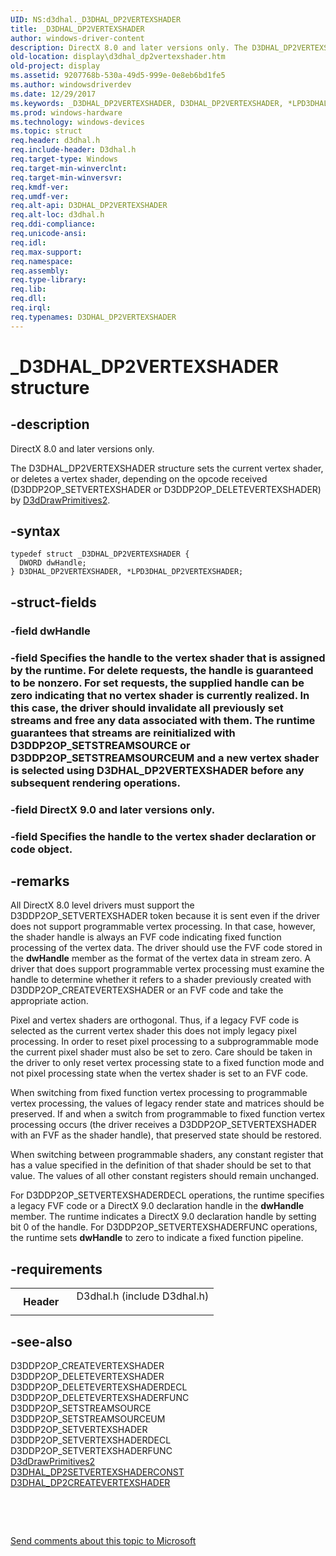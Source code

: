 ```yaml
---
UID: NS:d3dhal._D3DHAL_DP2VERTEXSHADER
title: _D3DHAL_DP2VERTEXSHADER
author: windows-driver-content
description: DirectX 8.0 and later versions only. The D3DHAL_DP2VERTEXSHADER structure sets the current vertex shader, or deletes a vertex shader, depending on the opcode received (D3DDP2OP_SETVERTEXSHADER or D3DDP2OP_DELETEVERTEXSHADER) by D3dDrawPrimitives2.
old-location: display\d3dhal_dp2vertexshader.htm
old-project: display
ms.assetid: 9207768b-530a-49d5-999e-0e8eb6bd1fe5
ms.author: windowsdriverdev
ms.date: 12/29/2017
ms.keywords: _D3DHAL_DP2VERTEXSHADER, D3DHAL_DP2VERTEXSHADER, *LPD3DHAL_DP2VERTEXSHADER
ms.prod: windows-hardware
ms.technology: windows-devices
ms.topic: struct
req.header: d3dhal.h
req.include-header: D3dhal.h
req.target-type: Windows
req.target-min-winverclnt: 
req.target-min-winversvr: 
req.kmdf-ver: 
req.umdf-ver: 
req.alt-api: D3DHAL_DP2VERTEXSHADER
req.alt-loc: d3dhal.h
req.ddi-compliance: 
req.unicode-ansi: 
req.idl: 
req.max-support: 
req.namespace: 
req.assembly: 
req.type-library: 
req.lib: 
req.dll: 
req.irql: 
req.typenames: D3DHAL_DP2VERTEXSHADER
---
```


# _D3DHAL_DP2VERTEXSHADER structure



## -description

   DirectX 8.0 and later versions only.
   

The D3DHAL_DP2VERTEXSHADER structure sets the current vertex shader, or deletes a vertex shader, depending on the opcode received (D3DDP2OP_SETVERTEXSHADER or D3DDP2OP_DELETEVERTEXSHADER) by <a href="..\d3dhal\nc-d3dhal-lpd3dhal_drawprimitives2cb.md">D3dDrawPrimitives2</a>.



## -syntax

````
typedef struct _D3DHAL_DP2VERTEXSHADER {
  DWORD dwHandle;
} D3DHAL_DP2VERTEXSHADER, *LPD3DHAL_DP2VERTEXSHADER;
````


## -struct-fields

### -field dwHandle


### -field Specifies the handle to the vertex shader that is assigned by the runtime. For delete requests, the handle is guaranteed to be nonzero. For set requests, the supplied handle can be zero indicating that no vertex shader is currently realized. In this case, the driver should invalidate all previously set streams and free any data associated with them. The runtime guarantees that streams are reinitialized with D3DDP2OP_SETSTREAMSOURCE or D3DDP2OP_SETSTREAMSOURCEUM and a new vertex shader is selected using D3DHAL_DP2VERTEXSHADER before any subsequent rendering operations.
### -field DirectX 9.0 and later versions only.
### -field Specifies the handle to the vertex shader declaration or code object.


## -remarks
All DirectX 8.0 level drivers must support the D3DDP2OP_SETVERTEXSHADER token because it is sent even if the driver does not support programmable vertex processing. In that case, however, the shader handle is always an FVF code indicating fixed function processing of the vertex data. The driver should use the FVF code stored in the <b>dwHandle</b> member as the format of the vertex data in stream zero. A driver that does support programmable vertex processing must examine the handle to determine whether it refers to a shader previously created with D3DDP2OP_CREATEVERTEXSHADER or an FVF code and take the appropriate action.

Pixel and vertex shaders are orthogonal. Thus, if a legacy FVF code is selected as the current vertex shader this does not imply legacy pixel processing. In order to reset pixel processing to a subprogrammable mode the current pixel shader must also be set to zero. Care should be taken in the driver to only reset vertex processing state to a fixed function mode and not pixel processing state when the vertex shader is set to an FVF code.

When switching from fixed function vertex processing to programmable vertex processing, the values of legacy render state and matrices should be preserved. If and when a switch from programmable to fixed function vertex processing occurs (the driver receives a D3DDP2OP_SETVERTEXSHADER with an FVF as the shader handle), that preserved state should be restored.

When switching between programmable shaders, any constant register that has a value specified in the definition of that shader should be set to that value. The values of all other constant registers should remain unchanged.

For D3DDP2OP_SETVERTEXSHADERDECL operations, the runtime specifies a legacy FVF code or a DirectX 9.0 declaration handle in the <b>dwHandle</b> member. The runtime indicates a DirectX 9.0 declaration handle by setting bit 0 of the handle. For D3DDP2OP_SETVERTEXSHADERFUNC operations, the runtime sets <b>dwHandle</b> to zero to indicate a fixed function pipeline.


## -requirements
<table>
<tr>
<th width="30%">
Header

</th>
<td width="70%">
<dl>
<dt>D3dhal.h (include D3dhal.h)</dt>
</dl>
</td>
</tr>
</table>

## -see-also
<dl>
<dt>D3DDP2OP_CREATEVERTEXSHADER</dt>
<dt>D3DDP2OP_DELETEVERTEXSHADER</dt>
<dt>D3DDP2OP_DELETEVERTEXSHADERDECL</dt>
<dt>D3DDP2OP_DELETEVERTEXSHADERFUNC</dt>
<dt>D3DDP2OP_SETSTREAMSOURCE</dt>
<dt>D3DDP2OP_SETSTREAMSOURCEUM</dt>
<dt>D3DDP2OP_SETVERTEXSHADER</dt>
<dt>D3DDP2OP_SETVERTEXSHADERDECL</dt>
<dt>D3DDP2OP_SETVERTEXSHADERFUNC</dt>
<dt>
<a href="..\d3dhal\nc-d3dhal-lpd3dhal_drawprimitives2cb.md">D3dDrawPrimitives2</a>
</dt>
<dt>
<a href="..\d3dhal\ns-d3dhal-_d3dhal_dp2setvertexshaderconst.md">D3DHAL_DP2SETVERTEXSHADERCONST</a>
</dt>
<dt>
<a href="..\d3dhal\ns-d3dhal-_d3dhal_dp2createvertexshader.md">D3DHAL_DP2CREATEVERTEXSHADER</a>
</dt>
</dl>
 

 

<a href="mailto:wsddocfb@microsoft.com?subject=Documentation%20feedback [display\display]:%20D3DHAL_DP2VERTEXSHADER structure%20 RELEASE:%20(12/29/2017)&amp;body=%0A%0APRIVACY STATEMENT%0A%0AWe use your feedback to improve the documentation. We don't use your email address for any other purpose, and we'll remove your email address from our system after the issue that you're reporting is fixed. While we're working to fix this issue, we might send you an email message to ask for more info. Later, we might also send you an email message to let you know that we've addressed your feedback.%0A%0AFor more info about Microsoft's privacy policy, see http://privacy.microsoft.com/en-us/default.aspx." title="Send comments about this topic to Microsoft">Send comments about this topic to Microsoft</a>

